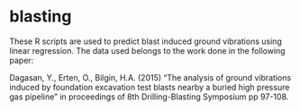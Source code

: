 # blasting
These R scripts are used to predict blast induced ground vibrations using linear regression. The data used belongs to the work done in the following paper:

Dagasan, Y., Erten, O., Bilgin, H.A. (2015) “The analysis of ground vibrations induced by foundation excavation test blasts nearby a buried high pressure gas pipeline” in proceedings of 8th Drilling-Blasting Symposium pp 97-108.
